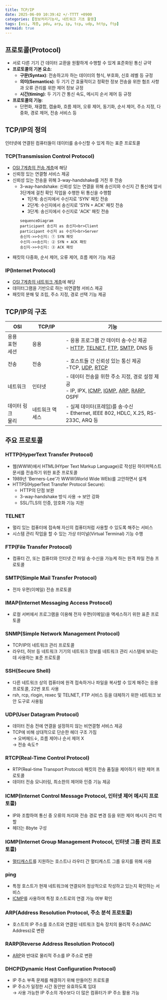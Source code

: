 ```yaml
---
title: TCP/IP
date: 2025-06-09 10:39:42 +/-TTTT +0900
categories: [정보처리기능사, 네트워크 기초 활용]
tags: [osi, 계층, pdu, arp, ip, tcp, udp, http, ftp]
mermaid: true
---
```


## 프로토콜(Protocol)
* 서로 다른 기기 간 데이터 교환을 원활하게 수행할 수 있게 표준화된 통신 규약
* **프로토콜의 기본 요소**:
  * **구문(Syntax)**: 전송하고자 하는 데이터의 형식, 부호화, 신호 레벨 등 규정
  * **의미(Semantics)**: 두 기기 간 효율적이고 정확한 정보 전송을 위한 협조 사항과 오류 관리를 위한 제어 정보 규정
  * **시간(timing)**: 두 기기 간 통신 속도, 메시지 순서 제어 등 규정
* **프로토콜의 기능**:
  * 단편화, 재결합, 캡슐화, 흐름 제어, 오류 제어, 동기화, 순서 제어, 주소 지정, 다중화, 경로 제어, 전송 서비스 등

## TCP/IP의 정의
인터넷에 연결된 컴퓨터들이 데이터를 송수신할 수 있게 하는 표준 프로토콜

### TCP(Transmission Control Protocol)
* [OSI 7계층의 전송 계층](https://alder-r.github.io/posts/OSI-%EC%B0%B8%EC%A1%B0-%EB%AA%A8%EB%8D%B8/#%EC%A0%84%EC%86%A1-%EA%B3%84%EC%B8%B5transport-layer)에 해당
* 신뢰정 있는 연결형 서비스 제공
* 신뢰성 있는 전송을 위해 3-way-handshake를 거친 후 전송
  * 3-way-handshake: 신뢰성 있는 연결을 위해 송신지와 수신지 간 통신에 앞서 3단계에 걸친 확인 작업을 수행한 뒤 통신을 수행함
    * 1단계: 송신지에서 수신지로 'SYN' 패킷 전송
    * 2단계: 수신지에서 송신지로 'SYN + ACK' 패킷 전송
    * 3단계: 송신지에서 수신지로 'ACK' 패킷 전송
    ```mermaid
    sequenceDiagram
    participant 송신지 as 송신지<br>Client
    participant 수신지 as 수신지<br>Server
    송신지->>수신지: ① SYN 패킷
    수신지->>송신지: ② SYN + ACK 패킷
    송신지->>수신지: ③ ACK 패킷
    ```
* 패킷의 다중화, 순서 제어, 오류 제어, 흐름 제어 기능 제공

### IP(Internet Protocol)
* [OSI 7계층의 네트워크 계층](https://alder-r.github.io/posts/OSI-%EC%B0%B8%EC%A1%B0-%EB%AA%A8%EB%8D%B8/#%EB%84%A4%ED%8A%B8%EC%9B%8C%ED%81%AC-%EA%B3%84%EC%B8%B5network-layer-%EB%A7%9D-%EA%B3%84%EC%B8%B5)에 해당
* 데이터그램을 기반으로 하는 비연결형 서비스 제공
* 패킷의 분해 및 조립, 주소 지정, 경로 선택 기능 제공

## TCP/IP의 구조

|OSI|TCP/IP|기능|
|---|---|---|
|응용<br>표현<br>세션|응용|- 응용 프로그램 간 데이터 송·수신 제공<br>- [HTTP](#httphypertext-transfer-protocol), [TELNET](#telnet), [FTP](#ftpfile-transfer-protocol), [SMTP](#smtpsimple-mail-transfer-protocol), DNS 등|
|전송|전송|- 호스트들 간 신뢰성 있는 통신 제공<br>-TCP, [UDP](#udpuser-datagram-protocol), [RTCP](#rtcpreal-time-control-protocol)|
|네트워크|인터넷|- 데이터 전송을 위한 주소 지정, 경로 설정 제공<br>- IP, IPX, [ICMP](#icmpinternet-control-message-protocol-인터넷-제어-메시지-프로토콜), [IGMP](#igmpinternet-group-management-protocol-인터넷-그룹-관리-프로토콜), [ARP](#arpaddress-resolution-protocol-주소-분석-프로토콜), [RARP](#rarpreverse-address-resolution-protocol), OSPF|
|데이터 링크<br>물리|네트워크 액세스|- 실제 데이터(프레임)를 송·수신<br>- Ethernet, IEEE 802, HDLC, X.25, RS-233C, ARQ 등|

## 주요 프로토콜

### HTTP(HyperText Transfer Protocol)
* 웹(WWW)에서 HTML(HYper Text Markup Language)로 작성된 하이퍼텍스트 문서를 전송하기 위한 표준 프로토콜
* 1989년 'Berners-Lee'가 WWW(World Wide WEb)를 고안하면서 설계
* HTTPS(HyperText Transfer Protocol Secure): 
  * HTTP의 단점 보완
  * 3-way-handshake 방식 사용 → 보안 강화
  * SSL/TLS의 인증, 암호화 기능 지원

### TELNET
* 멀리 있는 컴퓨터에 접속해 자신의 컴퓨터처럼 사용할 수 있도록 해주는 서비스
* 시스템 관리 작업을 할 수 있는 가상 터미널(Virtual Terminal) 기능 수행

### FTP(File Transfer Protocol)
* 컴퓨터 간, 또는 컴퓨터와 인터넷 간 파일 송·수신을 가능케 하는 원격 파일 전송 프로토콜

### SMTP(Simple Mail Transfer Protocol)
* 전자 우편(이메일) 전송 프로토콜

### IMAP(Internet Messaging Access Protocol)
* 로컬 서버에서 프로그램을 이용해 전자 우편(이메일)을 액세스하기 위한 표준 프로토콜

### SNMP(Simple Network Management Protocol)
* TCP/IP의 네트워크 관리 프로토콜
* 라우터, 허브 등 네트워크 기기의 네트워크 정보를 네트워크 관리 시스템에 보내는 데 사용하는 표준 프로토콜

### SSH(Secure Shell)
* 다른 네트워크 상의 컴퓨터에 원격 접속하거나 파일을 복사할 수 있게 해주는 응용 프로토콜, 22번 포트 사용
* rsh, rcp, rlogin, rexec 및 TELNET, FTP 서비스 등을 대체하기 위한 네트워크 보안 도구로 사용됨

### UDP(User Datagram Protocol)
* 데이터 전송 전에 연결을 설정하지 않는 비연결형 서비스 제공
* TCP에 비해 상대적으로 단순한 헤더 구조 가짐 <br>→ 오버헤드↓, 흐름 제어나 순서 제어 X<br>→ 전송 속도↑

### RTCP(Real-Time Control Protocol)
* RTP(Real-time Transport Protocol) 패킷의 전송 품질을 제어하기 위한 제어 프로토콜
* 데이터 전송 모니터링, 최소한의 제어와 인증 기능 제공

### ICMP(Internet Control Message Protocol, 인터넷 제어 메시지 프로토콜)
* IP와 조합하여 통신 중 오류의 처리와 전송 경로 변경 등을 위한 제어 메시지 관리 역할
* 헤더는 8byte 구성

### IGMP(Internet Group Management Protocol, 인터넷 그룹 관리 프로토콜)
* [멀티캐스트](https://alder-r.github.io/posts/%EB%84%A4%ED%8A%B8%EC%9B%8C%ED%81%AC,-%EC%9D%B8%ED%84%B0%EB%84%B7/#%EB%A9%80%ED%8B%B0%EC%BA%90%EC%8A%A4%ED%8A%B8multicast)를 지원하는 호스트나 라우터 간 멀티캐스트 그룹 유지를 위해 사용

### ping
* 특정 호스트가 현재 네트워크에 연결되어 정상적으로 작성하고 있는지 확인하는 서비스
* [ICMP](#icmpinternet-control-message-protocol-인터넷-제어-메시지-프로토콜)를 사용하여 특정 호스트로의 연결 가능 여부 확인

### ARP(Address Resolution Protocol, 주소 분석 프로토콜)
* 호스트의 IP 주소를 호스트와 연결된 네트워크 접속 장치의 물리적 주소(MAC Address)로 변환

### RARP(Reverse Address Resolution Protocol)
* [ARP](#arpaddress-resolution-protocol-주소-분석-프로토콜)와 반대로 물리적 주소를 IP 주소로 변환

### DHCP(Dynamic Host Configuration Protocol)
* IP 주소 부족 문제를 해결하기 위해 만들어진 프로토콜
* IP 주소가 일정한 시간 동안만 유효하도록 임대<br>→ 사용 가능한 IP 주소의 개수보다 더 많은 컴퓨터가 IP 주소 활용 가능